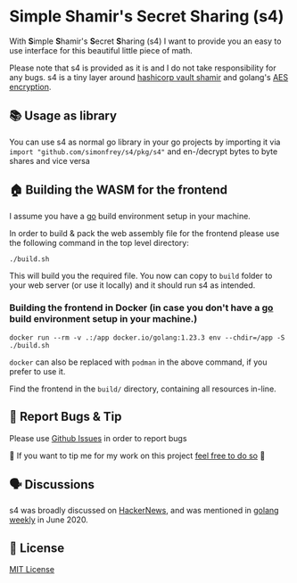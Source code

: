 # Simple Shamir's Secret Sharing (s4)

With **S**imple **S**hamir's **S**ecret **S**haring (s4) I want to provide you an easy to use interface for this beautiful little piece of math.

Please note that s4 is provided as it is and I do not take responsibility for any bugs. s4 is a tiny layer around [hashicorp vault shamir](https://github.com/hashicorp/vault) and golang's [AES encryption](https://github.com/gtank/cryptopasta/blob/master/encrypt.go).

## 📚 Usage as library

You can use s4 as normal go library in your go projects by importing it via `import "github.com/simonfrey/s4/pkg/s4"` and en-/decrypt
bytes to byte shares and vice versa

## 🏠 Building the WASM for the frontend

I assume you have a [go](https://golang.org/) build environment setup in your machine. 

In order to build & pack the web assembly file for the frontend please use the following command in the top level directory:
```
./build.sh
```

This will build you the required file. You now can copy to `build` folder to your web server (or use it locally) and it
should run s4 as intended.

### Building the frontend in Docker (in case you don't have a [go](https://golang.org/) build environment setup in your machine.)

```
docker run --rm -v .:/app docker.io/golang:1.23.3 env --chdir=/app -S ./build.sh
```

`docker` can also be replaced with `podman` in the above command, if you prefer to use it.

Find the frontend in the `build/` directory, containing all resources in-line.  

## 💸 Report Bugs & Tip

Please use [Github Issues](https://github.com/simonfrey/s4/issues) in order to report bugs

💸 If you want to tip me for my work on this project [feel free to do so](https://simon-frey.com/tip) 💸

## 🗣 Discussions

s4 was broadly discussed on [HackerNews](https://news.ycombinator.com/item?id=23541949), and was mentioned in [golang weekly](https://golangweekly.com/issues/317) in June 2020.

## 📃 License
[MIT License](https://github.com/simonfrey/s4/blob/master/LICENSE)
